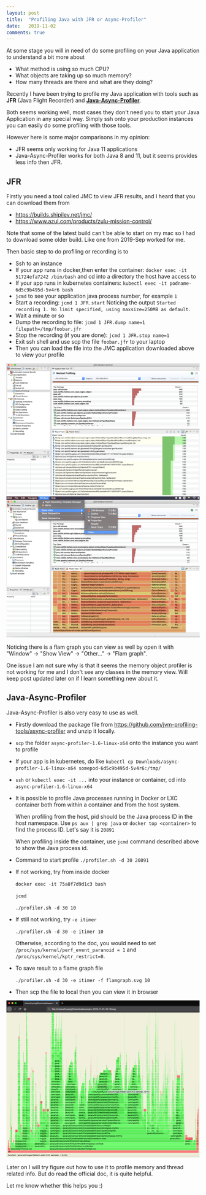 ```yaml
---
layout: post
title:  "Profiling Java with JFR or Async-Profiler"
date:   2019-11-02
comments: true
---
```


At some stage you will in need of do some profiling on
your Java application to understand a bit more about 
* What method is using so much CPU?
* What objects are taking up so much memory?
* How many threads are there and what are they doing?
  
Recently I have been trying to profile my Java application
with tools such as **JFR** (Java Flight Recorder) and [**Java-Async-Profiler**](https://github.com/jvm-profiling-tools/async-profiler). 

Both seems working well, most cases they don't need you
to start your Java Application in any special way. Simply
ssh onto your production instances you can easily do some 
profiling with those tools. 

However here is some major comparisons in my opinion:
* JFR seems only working for Java 11 applications
* Java-Async-Profiler works for both Java 8 and 11, but it seems provides less info then JFR.

## JFR
Firstly you need a tool called JMC to view JFR results, and I
heard that you can download them from

*  https://builds.shipilev.net/jmc/
*  https://www.azul.com/products/zulu-mission-control/

Note that some of the latest build can't be able to 
start on my mac so I had to download some older build.
Like one from 2019-Sep worked for me.

Then basic step to do profiling or recording is to
- Ssh to an instance
- If your app runs in docker,then enter the container: `docker exec -it 51724efa7242 /bin/bash` and cd into
a directory the host have access to
- If your app runs in kubernetes containers: 
  `kubectl exec -it podname-6d5c9b495d-5v4r6 bash`
- `jcmd` to see your application java process number, for example `1`
- Start a recording: `jcmd 1 JFR.start`
  Noticing the output `Started recording 1. No limit specified, using maxsize=250MB as default.`
- Wait a minute or so
- Dump the recording to file: `jcmd 1 JFR.dump name=1 filepath=/tmp/foobar.jfr`
- Stop the recording (if you are done): `jcmd 1 JFR.stop name=1`
- Exit ssh shell and use scp the file `foobar.jfr` to your laptop
- Then you can load the file into the JMC application
 downloaded above to view your profile

 ![JFR_1](/assets/2019-11-02-java-profiler/jfr_1.png)
 ![JFR_2](/assets/2019-11-02-java-profiler/jfr_2.png)

 Noticing there is a flam graph you can view as well
 by open it with "Window" -> "Show View" -> "Other..." 
 -> "Flam graph".

 One issue I am not sure why is that it seems the 
 memory object profiler is not working for me and 
 I don't see any classes in the memory view. Will 
 keep post updated later on if I learn something 
 new about it.

## Java-Async-Profiler

Java-Async-Profiler is also very easy to use as well.

- Firstly download the package file from 
  https://github.com/jvm-profiling-tools/async-profiler
  and unzip it locally.
- `scp` the folder `async-profiler-1.6-linux-x64` onto the instance you want to profile
- If your app is in kubernetes, do like `kubectl cp Downloads/async-profiler-1.6-linux-x64 somepod-6d5c9b495d-5v4r6:/tmp/`
- `ssh` or `kubectl exec -it ...` into your instance or 
  container, cd into `async-profiler-1.6-linux-x64`
- It is possible to profile Java processes running in Docker or LXC container both from within a container and from the host system.
  
  When profiling from the host, pid should be the Java process ID in the host namespace. Use `ps aux | grep java` or `docker top <container>` to find the process ID. Let's say it is `20891`

  When profiling inside the container, use `jcmd` command
  described above to show the Java process id.
- Command to start profile `./profiler.sh -d 30 20891`
- If not working, try from inside docker
  
  `docker exec -it 75a8f7d9d1c3 bash`

  `jcmd`
  
  `./profiler.sh -d 30 10`
  
- If still not working, try `-e itimer`

  `./profiler.sh -d 30 -e itimer 10`

  Otherwise, according to the doc, you would need to set `/proc/sys/kernel/perf_event_paranoid = 1` and `/proc/sys/kernel/kptr_restrict=0`.

- To save result to a flame graph file
  
  `./profiler.sh -d 30 -e itimer -f flamgraph.svg 10`

- Then scp the file to local then you can view it in browser
  
![Java_async_profiler](/assets/2019-11-02-java-profiler/jap_1.png)

Later on I will try figure out how to use it to profile memory
and thread related info. But do read the official doc, it is 
quite helpful.

Let me know whether this helps you :)